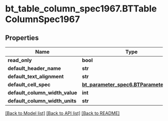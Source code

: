 # bt_table_column_spec1967.BTTableColumnSpec1967

## Properties
Name | Type | Description | Notes
------------ | ------------- | ------------- | -------------
**read_only** | **bool** |  | [optional] 
**default_header_name** | **str** |  | [optional] 
**default_text_alignment** | **str** |  | [optional] 
**default_cell_spec** | [**bt_parameter_spec6.BTParameterSpec6**](BTParameterSpec6.md) |  | [optional] 
**default_column_width_value** | **int** |  | [optional] 
**default_column_width_units** | **str** |  | [optional] 

[[Back to Model list]](../README.md#documentation-for-models) [[Back to API list]](../README.md#documentation-for-api-endpoints) [[Back to README]](../README.md)


